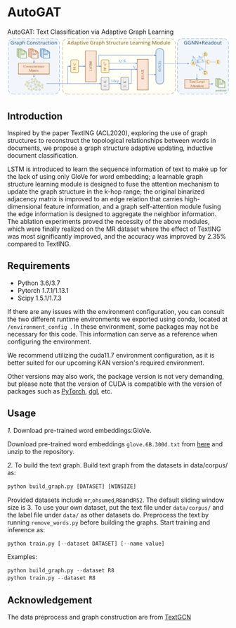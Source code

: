 # AutoGAT
AutoGAT: Text Classification via Adaptive Graph Learning
<img src="AutoGAT.png" alt="model" style="zoom: 50%;" />
## Introduction

Inspired by the paper TextING (ACL2020), exploring the use of graph structures to reconstruct the topological relationships between words in documents, we propose a graph structure adaptive updating, inductive document classification.
  
LSTM is introduced to learn the sequence information of text to make up for the lack of using only GloVe for word embedding; a learnable graph structure learning module is designed to fuse the attention mechanism to update the graph structure in the k-hop range; the original binarized adjacency matrix is improved to an edge relation that carries high-dimensional feature information, and a graph self-attention module fusing the edge information is designed to aggregate the neighbor information. The ablation experiments proved the necessity of the above modules, which were finally realized on the MR dataset where the effect of TextING was most significantly improved, and the accuracy was improved by 2.35% compared to TextING.

## Requirements
- Python 3.6/3.7
- Pytorch 1.7.1/1.13.1
- Scipy 1.5.1/1.7.3

If there are any issues with the environment configuration, you can consult the two different runtime environments we exported using conda, located at  `/environment_config `. In these environment, some packages may not be necessary for this code. This information can serve as a reference when configuring the environment.

We recommend utilizing the cuda11.7 environment configuration, as it is better suited for our upcoming KAN version's required environment.

Other versions may also work, the package version is not very demanding, but please note that the version of CUDA is compatible with the version of packages such as [PyTorch](https://pytorch.org), [dgl](https://www.dgl.ai/pages/start.html), etc.
## Usage
*1.* Download pre-trained word embeddings:GloVe.

Download pre-trained word embeddings `glove.6B.300d.txt` from [here](http://nlp.stanford.edu/data/glove.6B.zip) and unzip to the repository.

*2.* To build the text graph.
Build text graph from the datasets in data/corpus/ as:
```python
python build_graph.py [DATASET] [WINSIZE]
```
Provided datasets include `mr`,`ohsumed`,`R8`and`R52`. The default sliding window size is 3.
To use your own dataset, put the text file under `data/corpus/` and the label file under `data/` as other datasets do. Preprocess the text by running `remove_words.py` before building the graphs.
Start training and inference as:
```python
python train.py [--dataset DATASET] [--name value]
```
Examples:
```python
python build_graph.py --dataset R8
python train.py --dataset R8
```

## Acknowledgement

The data preprocess and graph construction are from [TextGCN](https://github.com/yao8839836/text_gcn)